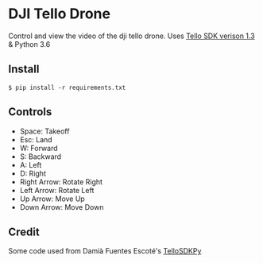 # DJI Tello Drone
Control and view the video of the dji tello drone.
Uses [Tello SDK verison 1.3](https://dl-cdn.ryzerobotics.com/downloads/tello/20180910/Tello%20SDK%20Documentation%20EN_1.3.pdf) & Python 3.6

## Install
```
$ pip install -r requirements.txt
```

## Controls
- Space: Takeoff
- Esc: Land
- W: Forward
- S: Backward
- A: Left
- D: Right
- Right Arrow: Rotate Right
- Left Arrow: Rotate Left
- Up Arrow: Move Up
- Down Arrow: Move Down

## Credit
Some code used from Damià Fuentes Escoté's [TelloSDKPy](https://github.com/damiafuentes/DJITelloPy)


